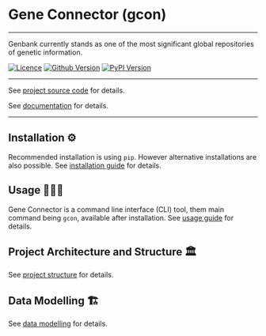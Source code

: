 # Gene Connector (gcon)

___

Genbank currently stands as one of the most significant global repositories of genetic information.

[![Licence](https://img.shields.io/pypi/l/gene-connector-cli?style=for-the-badge)](LICENSE)
[![Github Version](https://img.shields.io/github/v/tag/sgelias/gene-connector-cli?style=for-the-badge)](pyproject.toml)
[![PyPI Version](https://img.shields.io/pypi/v/gene-connector-cli?style=for-the-badge)](pyproject.toml)

___

See [project source code](https://sgelias.github.io/gene-connector-cli/) for details.

See [documentation](./docs/README.md) for details.

___

## Installation ⚙️

Recommended installation is using `pip`. However alternative installations are also possible. See [installation guide](docs/book/01_installation.md) for details.

## Usage 👨🏽‍💻

Gene Connector is a command line interface (CLI) tool, them main command being `gcon`, available after installation. See [usage guide](docs/book/02_usage.md) for details.

## Project Architecture and Structure 🏛️

See [project structure](docs/book/03_project_structure.md) for details.

## Data Modelling 🏗️

See [data modelling](docs/book/04_data_modelling.md) for details.
